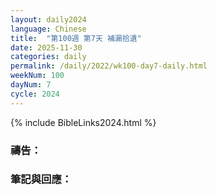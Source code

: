```yaml
---
layout: daily2024
language: Chinese
title:  "第100週 第7天 補漏拾遺"
date: 2025-11-30
categories: daily
permalink: /daily/2022/wk100-day7-daily.html
weekNum: 100
dayNum: 7
cycle: 2024
---
```


{% include BibleLinks2024.html %}

### 禱告：

### 筆記與回應：
